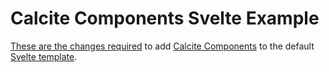 # Calcite Components Svelte Example

[These are the changes required](https://github.com/gavinr/calcite-components-svelte-example/commit/290d3ec6947f76f69fbd3afb48c723412bd11bb2) to add [Calcite Components](https://github.com/Esri/calcite-components) to the default [Svelte template](https://github.com/sveltejs/template).
